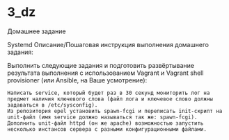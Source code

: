 # 3_dz
Домашнее задание

Systemd
Описание/Пошаговая инструкция выполнения домашнего задания:

Выполнить следующие задания и подготовить развёртывание результата выполнения с использованием Vagrant и Vagrant shell provisioner (или Ansible, на Ваше усмотрение):

    Написать service, который будет раз в 30 секунд мониторить лог на предмет наличия ключевого слова (файл лога и ключевое слово должны задаваться в /etc/sysconfig).
    Из репозитория epel установить spawn-fcgi и переписать init-скрипт на unit-файл (имя service должно называться так же: spawn-fcgi).
    Дополнить unit-файл httpd (он же apache) возможностью запустить несколько инстансов сервера с разными конфигурационными файлами.
